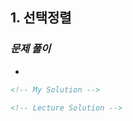 ## 1. 선택정렬

### _문제 풀이_

-

```html
<!-- My Solution -->
```

```html
<!-- Lecture Solution -->
```
